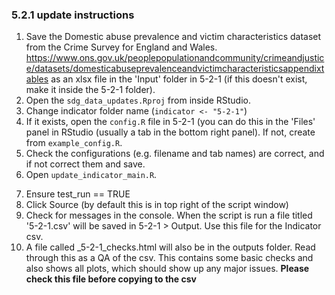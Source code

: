 ### 5.2.1 update instructions

1) Save the Domestic abuse prevalence and victim characteristics dataset from the Crime Survey for England and Wales. https://www.ons.gov.uk/peoplepopulationandcommunity/crimeandjustice/datasets/domesticabuseprevalenceandvictimcharacteristicsappendixtables as an xlsx file in the 'Input' folder in 5-2-1 (if this doesn't exist, make it inside the 5-2-1 folder).  
2) Open the `sdg_data_updates.Rproj` from inside RStudio. 
3) Change indicator folder name (`indicator <- "5-2-1"`) 
4) If it exists, open the `config.R` file in 5-2-1 (you can do this in the 'Files' panel in RStudio (usually a tab in the bottom right panel). If not, create from `example_config.R`.
5) Check the configurations (e.g. filename and tab names) are correct, and if not correct them and save. 
6) Open `update_indicator_main.R`.
7. Ensure test_run == TRUE
8. Click Source (by default this is in top right of the script window)  
9. Check for messages in the console. When the script is run a file titled '5-2-1.csv' will be saved in 5-2-1 > Output. Use this file for the Indicator csv.  
10. A file called <date>_5-2-1_checks.html will also be in the outputs folder. Read through this as a QA of the csv. This contains some basic checks and also shows all plots, which should show up any major issues. **Please check this file before copying to the csv**
